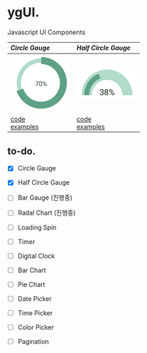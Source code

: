 # ygUI. 
Javascript UI Components

| *Circle Gauge* | *Half Circle Gauge* |
| :------------- | :------------- |
| ![circlegauge](./CircleGauge/docs/eximg.png) | ![halfcirclegauge](./HalfCircleGauge/docs/eximg.png) |
|[code](./CircleGauge) <br> [examples](https://yeonjuan.github.io/ygui/circlegauge.html) |[code](./HalfCircleGauge) <br> [examples](https://yeonjuan.github.io/ygui/halfCircleGauge.html) |

## to-do.  
- [x] Circle Gauge
- [x] Half Circle Gauge
- [ ] Bar Gauge (진행중)
- [ ] Radal Chart (진행중)
- [ ] Loading Spin
- [ ] Timer
- [ ] Digital Clock
- [ ] Bar Chart
- [ ] Pie Chart
- [ ] Date Picker
- [ ] Time Picker
- [ ] Color Picker
- [ ] Pagination

